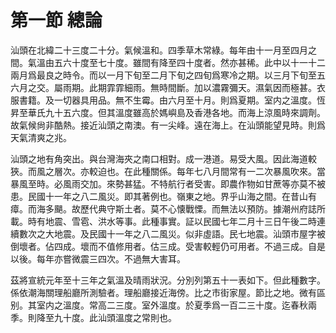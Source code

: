 # 第一節    總論

汕頭在北緯二十三度二十分。氣候溫和。四季草木常綠。每年由十一月至四月之間。氣溫由五六十度至七十度。雖間有降至四十度者。然亦甚稀。此中以十一十二兩月爲最良之時令。而以一月下旬至二月下旬之四旬爲寒冷之期。以三月下旬至五六月之交。屬雨期。此期霏霏細雨。無時間斷。加以濃霧彌天。濕氣因而極甚。衣服書籍。及一切器具用品。無不生霉。由六月至十月。則爲夏期。室内之溫度。恆昇至華氏九十五六度。但其溫度雖高於媽嶼島及香港各地。而海上涼風時來調劑。故氣候尙非酷熱。接近汕頭之南澳。有一尖峰。遠在海上。在汕頭能望見時。則爲天氣清爽之兆。

汕頭之地有角突出。與台灣海夾之南口相對。成一港道。易受大風。因此海道較狹。而風之層次。亦較迫也。在此種關係。每年七八月間常有一二次暴風吹來。當暴風至時。必風雨交加。來勢甚猛。不特航行者受害。即農作物如甘蔗等亦莫不被患。民國十一年之八二風災。即其著例也。嶺東之地。界乎山海之間。在昔山有瘴。而海多颶。故歷代典守斯土者。莫不心懐戰慄。而無法以預防。據潮州府誌所載。時有地震、雪雹、洪水等事。此種事實。証以民國七年二月十三日午後二時連續數次之大地震。及民國十一年之八二風災。似非虛語。民七地震。汕頭市屋字被倒壞者。佔四成。壞而不值修用者。估三成。受害較輕仍可用者。不過三成。自是以後。每年亦嘗微震三四次。不過無大害耳。

茲將宣統元年至十三年之氣溫及晴雨狀況。分別列第五十一表如下。但此種數字。係依潮海關理船廳所測驗者。理船廳接近海傍。比之市街家屋。節比之地。微有區别。其室内之溫度。常高二三度。室外溫度。於夏季爲一百二三十度。迄春秋兩季。則降至九十度。此汕頭溫度之常則也。
